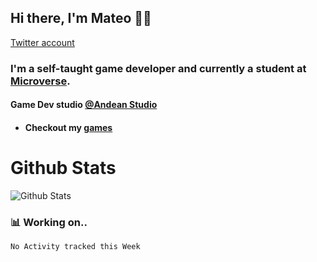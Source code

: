 ## Hi there, I'm Mateo 👋:nerd_face:

[Twitter account](https://twitter.com/MVGameDev?ref_src=twsrc%5Etfw)

### I'm a self-taught game developer and currently a student at [Microverse](https://www.microverse.org). 

#### Game Dev studio [@Andean Studio](https://twitter.com/ANDEANSTUDIO)
- #### Checkout my [games](https://andean-studio.itch.io)


# Github Stats
![Github Stats](https://github-readme-stats.vercel.app/api?username=mateo951)

### 📊 **Working on..**
<!--START_SECTION:waka-->
```text
No Activity tracked this Week
```
<!--END_SECTION:waka-->

